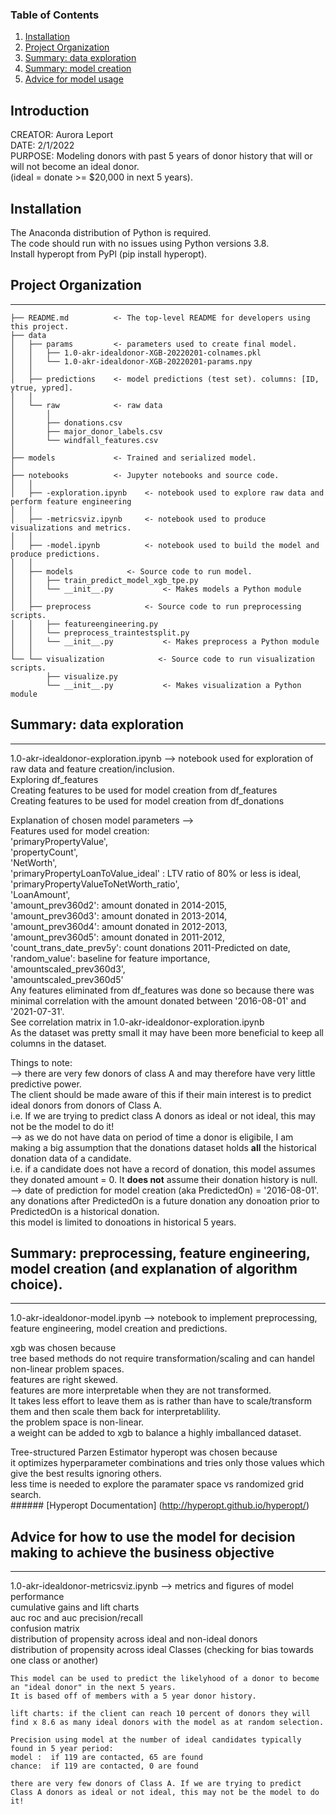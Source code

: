### Table of Contents

1. [Installation](#installation)
2. [Project Organization](#ProjectOrganization)
3. [Summary: data exploration](#summary)
4. [Summary: model creation](#modelchoice)
5. [Advice for model usage](#advice)

Introduction
------------
CREATOR: Aurora Leport <br />
DATE: 2/1/2022 <br />
PURPOSE: Modeling donors with past 5 years of donor history that will or will not become an ideal donor. <br />
         (ideal = donate >= $20,000 in next 5 years). <br />

## Installation <a name="installation"></a>

The Anaconda distribution of Python is required.  <br />
The code should run with no issues using Python versions 3.8. <br />
Install hyperopt from PyPl (pip install hyperopt). <br />

 ## Project Organization<a name="ProjectOrganization"></a>
------------
    ├── README.md          <- The top-level README for developers using this project.
    ├── data
    │   ├── params         <- parameters used to create final model.
    │   │   ├── 1.0-akr-idealdonor-XGB-20220201-colnames.pkl
    │   │   └── 1.0-akr-idealdonor-XGB-20220201-params.npy
    │   │
    │   ├── predictions    <- model predictions (test set). columns: [ID, ytrue, ypred].
    │   │
    │   └── raw            <- raw data
    │       │
    │       ├── donations.csv
    │       ├── major_donor_labels.csv
    │       └── windfall_features.csv
    │
    ├── models             <- Trained and serialized model.
    │
    ├── notebooks          <- Jupyter notebooks and source code.
    │   │   
    │   ├── -exploration.ipynb    <- notebook used to explore raw data and perform feature engineering                              
    │   │
    │   ├── -metricsviz.ipynb     <- notebook used to produce visualizations and metrics.
    │   │
    │   ├── -model.ipynb          <- notebook used to build the model and produce predictions.
    │   │
    │   ├── models            <- Source code to run model.
    │   │   ├── train_predict_model_xgb_tpe.py
    │   │   └── __init__.py           <- Makes models a Python module
    │   │
    │   ├── preprocess            <- Source code to run preprocessing scripts.
    │   │   ├── featureengineering.py
    │   │   └── preprocess_traintestsplit.py
    │   │   └── __init__.py           <- Makes preprocess a Python module
    │   │
    └── └── visualization            <- Source code to run visualization scripts.
            ├── visualize.py
            └── __init__.py           <- Makes visualization a Python module


## Summary: data exploration  <a name="summary"></a>
------------

1.0-akr-idealdonor-exploration.ipynb --> notebook used for exploration of raw data and feature creation/inclusion. <br />
    Exploring df_features  <br />
    Creating features to be used for model creation from df_features <br />
    Creating features to be used for model creation from df_donations <br />

Explanation of chosen model parameters --> <br />
Features used for model creation: <br />
       'primaryPropertyValue', <br />
       'propertyCount', <br />
       'NetWorth', <br />
       'primaryPropertyLoanToValue_ideal' : LTV ratio of 80% or less is ideal, <br />
       'primaryPropertyValueToNetWorth_ratio',  <br />
       'LoanAmount', <br />
       'amount_prev360d2': amount donated in 2014-2015, <br />
       'amount_prev360d3': amount donated in 2013-2014,  <br />
       'amount_prev360d4': amount donated in 2012-2013, <br />
       'amount_prev360d5': amount donated in 2011-2012, <br />
       'count_trans_date_prev5y': count donations 2011-Predicted on date, <br />
       'random_value': baseline for feature importance, <br />
       'amountscaled_prev360d3',  <br />
       'amountscaled_prev360d5' <br />
Any features eliminated from df_features was done so because there was minimal correlation with the amount donated between '2016-08-01' and '2021-07-31'. <br />
See correlation matrix in 1.0-akr-idealdonor-exploration.ipynb <br />
As the dataset was pretty small it may have been more beneficial to keep all columns in the dataset. <br />
       
Things to note: <br />
    --> there are very few donors of class A and may therefore have very little predictive power. <br />
         The client should be made aware of this if their main interest is to predict ideal donors from donors of Class A. <br />
         i.e. If we are trying to predict class A donors as ideal or not ideal, this may not be the model to do it! <br />
    --> as we do not have data on period of time a donor is eligibile, I am making a big assumption that the donations dataset holds **all** the historical donation data of a 
         candidate. <br />
         i.e. if a candidate does not have a record of donation, this model assumes they donated amount = 0. It **does not** assume their donation history is null. <br />
    --> date of prediction for model creation (aka PredictedOn) = '2016-08-01'. <br />
         any donations after PredictedOn is a future donation any donoation prior to PredictedOn is a historical donation. <br />
         this model is limited to donoations in historical 5 years.

## Summary: preprocessing, feature engineering, model creation (and explanation of algorithm choice). <a name="modelchoice"></a>
------------
1.0-akr-idealdonor-model.ipynb --> notebook to implement preprocessing, feature engineering, model creation and predictions.

xgb was chosen because <br />
    tree based methods do not require transformation/scaling and can handel non-linear problem spaces. <br />
    features are right skewed. <br />
    features are more interpretable when they are not transformed. <br />
    It takes less effort to leave them as is rather than have to scale/transform them and then scale them back for interpretablility. <br />
    the problem space is non-linear. <br />
    a weight can be added to xgb to balance a highly imballanced dataset. <br /> 
    
 Tree-structured Parzen Estimator hyperopt was chosen because <br /> 
     it optimizes hyperparameter combinations and tries only those values which give the best results ignoring others. <br />
     less time is needed to explore the paramater space vs randomized grid search. <br />
     ###### [Hyperopt Documentation] (http://hyperopt.github.io/hyperopt/) <br />
    
## Advice for how to use the model for decision making to achieve the business objective <a name="advice"></a>
------------
1.0-akr-idealdonor-metricsviz.ipynb --> metrics and figures of model performance <br />
    cumulative gains and lift charts <br />
    auc roc and auc precision/recall <br />
    confusion matrix <br />
    distribution of propensity across ideal and non-ideal donors <br />
    distribution of propensity across ideal Classes (checking for bias towards one class or another) <br />
    
    This model can be used to predict the likelyhood of a donor to become an "ideal donor" in the next 5 years. 
    It is based off of members with a 5 year donor history. 
    
    lift charts: if the client can reach 10 percent of donors they will find x 8.6 as many ideal donors with the model as at random selection. 

    Precision using model at the number of ideal candidates typically found in 5 year period:
    model :  if 119 are contacted, 65 are found
    chance:  if 119 are contacted, 0 are found
    
    there are very few donors of Class A. If we are trying to predict Class A donors as ideal or not ideal, this may not be the model to do it! 



